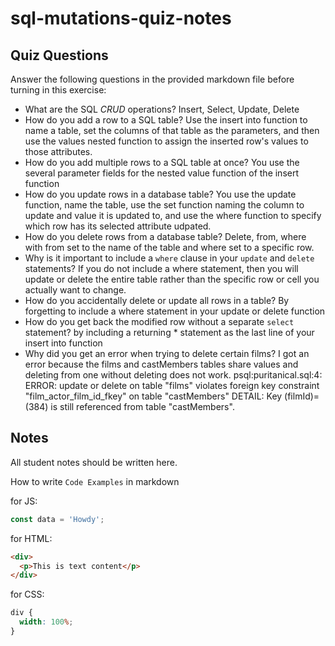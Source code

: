 # sql-mutations-quiz-notes

## Quiz Questions

Answer the following questions in the provided markdown file before turning in this exercise:

- What are the SQL _CRUD_ operations?
  Insert, Select, Update, Delete
- How do you add a row to a SQL table?
  Use the insert into function to name a table, set the columns of that table as the parameters, and then use the values nested function to assign the inserted row's values to those attributes.
- How do you add multiple rows to a SQL table at once?
  You use the several parameter fields for the nested value function of the insert function
- How do you update rows in a database table?
  You use the update function, name the table, use the set function naming the column to update and value it is updated to, and use the where function to specify which row has its selected attribute udpated.
- How do you delete rows from a database table?
  Delete, from, where with from set to the name of the table and where set to a specific row.
- Why is it important to include a `where` clause in your `update` and `delete` statements?
  If you do not include a where statement, then you will update or delete the entire table rather than the specific row or cell you actually want to change.
- How do you accidentally delete or update all rows in a table?
  By forgetting to include a where statement in your update or delete function
- How do you get back the modified row without a separate `select` statement?
  by including a returning \* statement as the last line of your insert into function
- Why did you get an error when trying to delete certain films?
  I got an error because the films and castMembers tables share values and deleting from one without deleting does not work.
  psql:puritanical.sql:4: ERROR: update or delete on table "films" violates foreign key constraint "film_actor_film_id_fkey" on table "castMembers"
  DETAIL: Key (filmId)=(384) is still referenced from table "castMembers".

## Notes

All student notes should be written here.

How to write `Code Examples` in markdown

for JS:

```javascript
const data = 'Howdy';
```

for HTML:

```html
<div>
  <p>This is text content</p>
</div>
```

for CSS:

```css
div {
  width: 100%;
}
```

